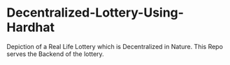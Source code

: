 # Decentralized-Lottery-Using-Hardhat
Depiction of a Real Life Lottery which is Decentralized in Nature. This Repo serves the Backend of the lottery. 
